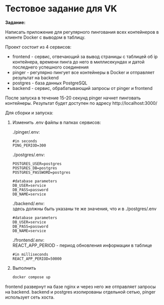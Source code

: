 # Тестовое задание для VK

**Задание:**

Написать приложение для регулярного пингования всех контейнеров в клиенте Docker с выводом в таблицу.

Проект состоит из 4 сервисов:
  - frontend - сервис, отвечающий за вывод страницы с таблицей об ip контейнера, времени пинга до него в миллисекундах и датой последнего успешного соединения
  - pinger - регулярно пингует все контейнеры в Docker и отправляет результат на backend 
  - postgres - база данных PostgreSQL
  - backend - сервис, обрабатывающий запросы от pinger и frontend

После запуска в течение 15-20 секунд pinger начнет пинговать контейнеры. Результат будет доступен по адресу http://localhost:3000/

Для сборки и запуска:
1. Изменить .env файлы в папках сервисов:  

   ./pinger/.env:
   ```dotenv
   #in seconds
   PING_PERIOD=300
   ```
   
   ./postgres/.env:
   
   ```dotenv
   POSTGRES_USER=postgres
   POSTGRES_DB=postgres
   POSTGRES_PASSWORD=postgres
   
   #database parameters
   DB_USER=service
   DB_PASS=password
   DB_NAME=service
   ```

   ./backend/.env:  
   здесь должны быть указаны те же значения, что и в ./postgres/.env
   ```dotenv
   #database parameters
   DB_USER=service
   DB_PASS=password
   DB_NAME=service
   ```

   ./frontend/.env:  
   REACT_APP_PERIOD - период обновления информации в таблице
   ```dotenv
   #in milliseconds
   REACT_APP_PERIOD=50000
   ```

2. Выполнить
   
   ```bash
   docker compose up 
   ```


frontend развернут на базе nginx и через него же отправляет запросы на backend. backend и postgres изолированы отдельной сетью, pinger использует сеть хоста.
